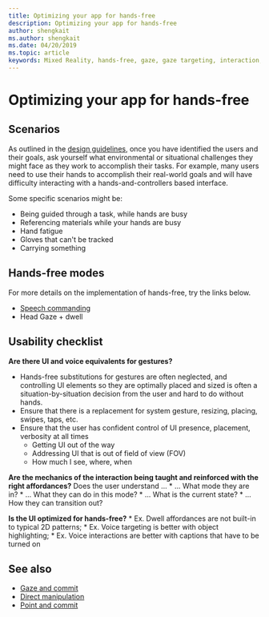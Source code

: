 ```yaml
---
title: Optimizing your app for hands-free
description: Optimizing your app for hands-free
author: shengkait
ms.author: shengkait
ms.date: 04/20/2019
ms.topic: article
keywords: Mixed Reality, hands-free, gaze, gaze targeting, interaction, design
---
```



# Optimizing your app for hands-free



## Scenarios

As outlined in the <a href="mixed-reality-docs/interaction-fundamentals.md">design guidelines</a>, once you have identified the users and their goals, ask yourself what environmental or situational challenges they might face as they work to accomplish their tasks. For example, many users need to use their hands to accomplish their real-world goals and will have difficulty interacting with a hands-and-controllers based interface. 

Some specific scenarios might be: 
* Being guided through a task, while hands are busy
* Referencing materials while your hands are busy
* Hand fatigue
* Gloves that can't be tracked
* Carrying something


## Hands-free modes

For more details on the implementation of hands-free, try the links below. 
* <a href="mixed-reality-docs/voice-design.md">Speech commanding</a>
* Head Gaze + dwell

		
## Usability checklist

**Are there UI and voice equivalents for gestures?**
* Hands-free substitutions for gestures are often neglected, and controlling UI elements so they are optimally placed and sized is often a situation-by-situation decision from the user and hard to do without hands.
* Ensure that there is a replacement for system gesture, resizing, placing, swipes, taps, etc.
* Ensure that the user has confident control of UI presence, placement, verbosity at all times
	* Getting UI out of the way
	* Addressing UI that is out of field of view (FOV)
	* How much I see, where, when

**Are the mechanics of the interaction being taught and reinforced with the right affordances?**
Does the user understand ...
	* ... What mode they are in?
	* ... What they can do in this mode?
	* ... What is the current state?
	* ... How they can transition out?
	
**Is the UI optimized for hands-free?**
	* Ex. Dwell affordances are not built-in to typical 2D patterns; 
	* Ex. Voice targeting is better with object highlighting; 
	* Ex. Voice interactions are better with captions that have to be turned on


## See also
* [Gaze and commit](gaze-and-commit.md)
* [Direct manipulation](direct-manipulation.md)
* [Point and commit](point-and-commit.md)
